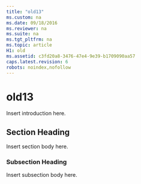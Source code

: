 ```yaml
---
title: "old13"
ms.custom: na
ms.date: 09/18/2016
ms.reviewer: na
ms.suite: na
ms.tgt_pltfrm: na
ms.topic: article
H1: old
ms.assetid: c3fd20a8-3476-47e4-9e39-b1709090aa57
caps.latest.revision: 6
robots: noindex,nofollow
---
```

# old13
Insert introduction here.  
  
## Section Heading  
 Insert section body here.  
  
### Subsection Heading  
 Insert subsection body here.